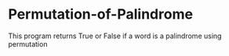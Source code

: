 # Permutation-of-Palindrome
This program returns True or False if a word is a palindrome using permutation  
